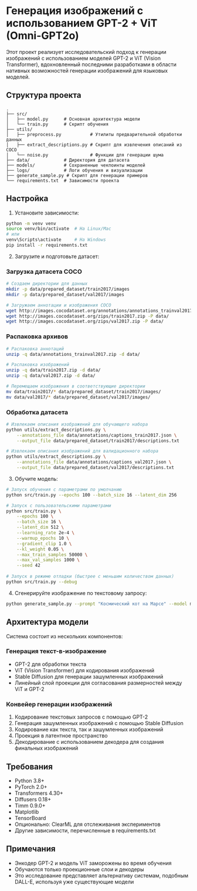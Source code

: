 # Генерация изображений с использованием GPT-2 + ViT (Omni-GPT2o)

Этот проект реализует исследовательский подход к генерации изображений с использованием моделей GPT-2 и ViT (Vision Transformer), вдохновленный последними разработками в области нативных возможностей генерации изображений для языковых моделей.

## Структура проекта

```
.
├── src/
│   ├── model.py      # Основная архитектура модели
│   └── train.py      # Скрипт обучения
├── utils/
│   ├── preprocess.py           # Утилиты предварительной обработки данных
│   ├── extract_descriptions.py # Скрипт для извлечения описаний из COCO
│   └── noise.py                # Функции для генерации шума
├── data/             # Директория для датасета
├── models/           # Сохраненные чекпоинты моделей
├── logs/             # Логи обучения и визуализации
├── generate_sample.py # Скрипт для генерации примеров
└── requirements.txt  # Зависимости проекта
```

## Настройка

1. Установите зависимости:
```bash
python -m venv venv
source venv/bin/activate  # На Linux/Mac
# или
venv\Scripts\activate     # На Windows
pip install -r requirements.txt
```

2. Загрузите и подготовьте датасет:

### Загрузка датасета COCO
```bash
# Создаем директории для данных
mkdir -p data/prepared_dataset/train2017/images
mkdir -p data/prepared_dataset/val2017/images

# Загружаем аннотации и изображения COCO
wget http://images.cocodataset.org/annotations/annotations_trainval2017.zip -P data/
wget http://images.cocodataset.org/zips/train2017.zip -P data/
wget http://images.cocodataset.org/zips/val2017.zip -P data/
```

### Распаковка архивов
```bash
# Распаковка аннотаций
unzip -q data/annotations_trainval2017.zip -d data/

# Распаковка изображений
unzip -q data/train2017.zip -d data/
unzip -q data/val2017.zip -d data/

# Перемещаем изображения в соответствующие директории
mv data/train2017/* data/prepared_dataset/train2017/images/
mv data/val2017/* data/prepared_dataset/val2017/images/
```

### Обработка датасета
```bash
# Извлекаем описания изображений для обучающего набора
python utils/extract_descriptions.py \
    --annotations_file data/annotations/captions_train2017.json \
    --output_file data/prepared_dataset/train2017/descriptions.txt

# Извлекаем описания изображений для валидационного набора
python utils/extract_descriptions.py \
    --annotations_file data/annotations/captions_val2017.json \
    --output_file data/prepared_dataset/val2017/descriptions.txt

```

3. Обучите модель:
```bash
# Запуск обучения с параметрами по умолчанию
python src/train.py --epochs 100 --batch_size 16 --latent_dim 256

# Запуск с пользовательскими параметрами
python src/train.py \
    --epochs 100 \
    --batch_size 16 \
    --latent_dim 512 \
    --learning_rate 2e-4 \
    --warmup_epochs 10 \
    --gradient_clip 1.0 \
    --kl_weight 0.05 \
    --max_train_samples 50000 \
    --max_val_samples 1000 \
    --seed 42
    
# Запуск в режиме отладки (быстрее с меньшим количеством данных)
python src/train.py --debug
```

4. Сгенерируйте изображение по текстовому запросу:
```bash
python generate_sample.py --prompt "Космический кот на Марсе" --model models/omni-gpt2o_latent256_best.pt
```

## Архитектура модели

Система состоит из нескольких компонентов:

### Генерация текст-в-изображение
- GPT-2 для обработки текста
- ViT (Vision Transformer) для кодирования изображений
- Stable Diffusion для генерации зашумленных изображений
- Линейный слой проекции для согласования размерностей между ViT и GPT-2

### Конвейер генерации изображений
1. Кодирование текстовых запросов с помощью GPT-2
2. Генерация зашумленных изображений с помощью Stable Diffusion
3. Кодирование как текста, так и зашумленных изображений
4. Проекция в латентное пространство
5. Декодирование с использованием декодера для создания финальных изображений


## Требования

- Python 3.8+
- PyTorch 2.0+
- Transformers 4.30+
- Diffusers 0.18+
- Timm 0.9.0+
- Matplotlib
- TensorBoard
- Опционально: ClearML для отслеживания экспериментов
- Другие зависимости, перечисленные в requirements.txt

## Примечания

- Энкодер GPT-2 и модель ViT заморожены во время обучения
- Обучаются только проекционные слои и декодеры
- Это исследование представляет альтернативу системам, подобным DALL-E, используя уже существующие модели 